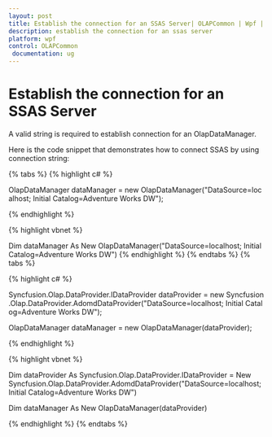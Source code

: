 ```yaml
---
layout: post
title: Establish the connection for an SSAS Server| OLAPCommon | Wpf | Syncfusion
description: establish the connection for an ssas server
platform: wpf
control: OLAPCommon
 documentation: ug
---
```


# Establish the connection for an SSAS Server

A valid string is required to establish connection for an OlapDataManager.

Here is the code snippet that demonstrates how to connect SSAS by using connection string:

{% tabs %}
{% highlight c# %}

OlapDataManager dataManager = new OlapDataManager("DataSource=localhost; Initial Catalog=Adventure Works DW");

{% endhighlight  %}

{% highlight vbnet %}

Dim dataManager As New OlapDataManager("DataSource=localhost; Initial Catalog=Adventure Works DW")
{% endhighlight  %}
{% endtabs %}
{% tabs %}

{% highlight c# %}

Syncfusion.Olap.DataProvider.IDataProvider dataProvider = new Syncfusion.Olap.DataProvider.AdomdDataProvider("DataSource=localhost; Initial Catalog=Adventure Works DW");

OlapDataManager dataManager = new OlapDataManager(dataProvider); 

{% endhighlight  %}

{% highlight vbnet %}

Dim dataProvider As Syncfusion.Olap.DataProvider.IDataProvider = New Syncfusion.Olap.DataProvider.AdomdDataProvider("DataSource=localhost; Initial Catalog=Adventure Works DW")

Dim dataManager As New OlapDataManager(dataProvider)

{% endhighlight  %}
{% endtabs %}

